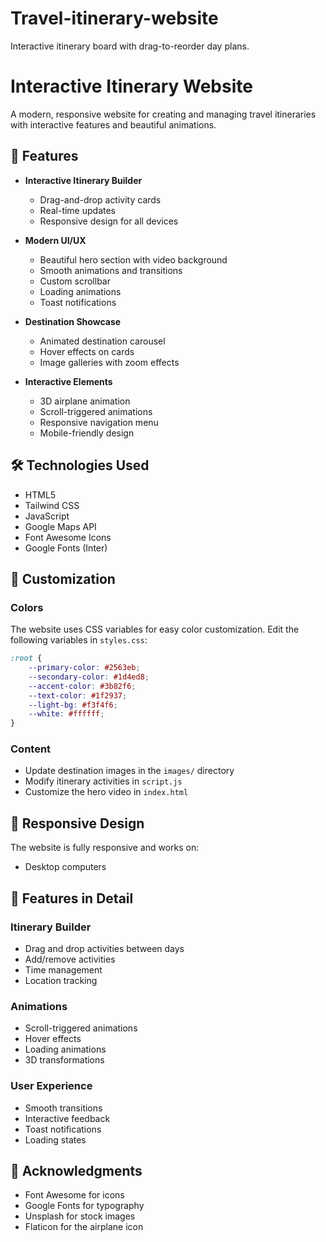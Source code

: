 # Travel-itinerary-website
Interactive itinerary board with drag-to-reorder day plans.
# Interactive Itinerary Website

A modern, responsive website for creating and managing travel itineraries with interactive features and beautiful animations.

## 🌟 Features

- **Interactive Itinerary Builder**
  - Drag-and-drop activity cards
  - Real-time updates
  - Responsive design for all devices

- **Modern UI/UX**
  - Beautiful hero section with video background
  - Smooth animations and transitions
  - Custom scrollbar
  - Loading animations
  - Toast notifications

- **Destination Showcase**
  - Animated destination carousel
  - Hover effects on cards
  - Image galleries with zoom effects

- **Interactive Elements**
  - 3D airplane animation
  - Scroll-triggered animations
  - Responsive navigation menu
  - Mobile-friendly design

## 🛠️ Technologies Used

- HTML5
- Tailwind CSS
- JavaScript
- Google Maps API
- Font Awesome Icons
- Google Fonts (Inter)



## 🎨 Customization

### Colors
The website uses CSS variables for easy color customization. Edit the following variables in `styles.css`:

```css
:root {
    --primary-color: #2563eb;
    --secondary-color: #1d4ed8;
    --accent-color: #3b82f6;
    --text-color: #1f2937;
    --light-bg: #f3f4f6;
    --white: #ffffff;
}
```

### Content
- Update destination images in the `images/` directory
- Modify itinerary activities in `script.js`
- Customize the hero video in `index.html`

## 📱 Responsive Design

The website is fully responsive and works on:
- Desktop computers


## 🚀 Features in Detail

### Itinerary Builder
- Drag and drop activities between days
- Add/remove activities
- Time management
- Location tracking

### Animations
- Scroll-triggered animations
- Hover effects
- Loading animations
- 3D transformations

### User Experience
- Smooth transitions
- Interactive feedback
- Toast notifications
- Loading states

## 🙏 Acknowledgments

- Font Awesome for icons
- Google Fonts for typography
- Unsplash for stock images
- Flaticon for the airplane icon 
